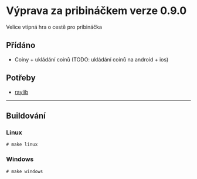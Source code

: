 # Výprava za pribináčkem verze 0.9.0
Velice vtipná hra o cestě pro pribináčka

## Přídáno
- Coiny + ukládání coinů (TODO: ukládání coinů na android + ios)

## Potřeby
- [raylib](https://github.com/raysan5/raylib)

-------------
## Buildování
### Linux
`# make linux`

### Windows
`# make windows`